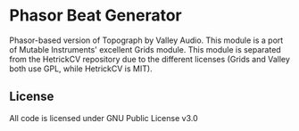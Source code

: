 # Phasor Beat Generator

Phasor-based version of Topograph by Valley Audio. This module is a port of Mutable Instruments' excellent Grids module. This module is separated from the HetrickCV repository due to the different licenses (Grids and Valley both use GPL, while HetrickCV is MIT).

## License

All code is licensed under GNU Public License v3.0
